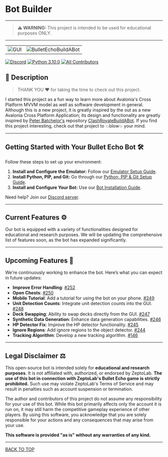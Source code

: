 # Bot Builder

---
> **⚠️ WARNING:**
> This project is intended to be used for educational purposes ONLY.
---

<table>
    <tr>
        <td align="center">
            <img src="https://github.com/user-attachments/assets/554485fb-5d80-43bd-8096-07b6b38330db" alt="GUI">
        </td>
        <td align="center">
            <img src="https://github.com/user-attachments/assets/45165830-caab-4ee3-8552-6c982bf269fa" alt="BulletEchoBuildABot">
        </td>
    </tr>
</table>

[![Discord](https://img.shields.io/badge/Discord-00c8d6?logo=discord&logoColor=white&style=flat)](https://discord.gg/FprT638S)
[![Python 3.10.0](https://img.shields.io/badge/python-3.10.0-00c8d6?style=flat&logo=python&logoColor=white)](https://www.python.org/downloads/release/python-3100/)
[![All Contributors](https://img.shields.io/badge/all_contributors-17-00c8d6?style=flat)](Contributors.md)

## 📝 Description

> THANK YOU ❤️ for taking the time to check out this project.

I started this project as a fun way to learn more about Avalonia's Cross Platform MVVM model as well as software
development in general. Although this is a new project, it is greatly inspired by the out as a new Avalonia Cross
Platform Application; its design and functionality are greatly inspired
by [Peter Batchelor's](https://github.com/Pbatch)
repository [ClashRoyaleBuildABot](https://github.com/Pbatch/ClashRoyaleBuildABot). If you find this project interesting,
check out that project to 💥blow💥 your mind.

---

## Getting Started with Your Bullet Echo Bot 🛠️

Follow these steps to set up your environment:

1. **Install and Configure the Emulator:** Follow
   our [Emulator Setup Guide](https://github.com/Pbatch/BulletEchoBuildABot/wiki/Emulator-Setup-Guide).
2. **Install Python, PIP, and Git:** Go through
   our [Python, PIP & Git Setup Guide](https://github.com/Pbatch/BulletEchoBuildABot/wiki/Python,-PIP,-&-Git-Setup-Guide).
3. **Install and Configure Your Bot:** Use
   our [Bot Installation Guide](https://github.com/Pbatch/BulletEchoBuildABot/wiki/Bot-Installation-Setup-Guide).

Need help? Join our [Discord server](https://discord.gg/FprT638S).

---

## Current Features ⚙️

Our bot is equipped with a variety of functionalities designed for educational and research purposes. We will be
updating the comprehensive list of features soon, as the bot has expanded significantly.

---

## Upcoming Features 🚀

We're continuously working to enhance the bot. Here’s what you can expect in future updates:

- **Improve Error Handling**: [#252](https://github.com/Pbatch/BulletEchoBuildABot/issues/252)
- **Open Chests**: [#250](https://github.com/Pbatch/BulletEchoBuildABot/issues/250)
- **Mobile Tutorial**: Add a tutorial for using the bot on your
  phone. [#249](https://github.com/Pbatch/BulletEchoBuildABot/issues/249)
- **Unit Detection Counts**: Integrate unit detection counts into the
  GUI. [#248](https://github.com/Pbatch/BulletEchoBuildABot/issues/248)
- **Deck Swapping**: Ability to swap decks directly from the
  GUI. [#247](https://github.com/Pbatch/BulletEchoBuildABot/issues/247)
- **Synthetic Data Generation**: Enhance data generation
  capabilities. [#246](https://github.com/Pbatch/BulletEchoBuildABot/issues/246)
- **HP Detector Fix**: Improve the HP detector
  functionality. [#245](https://github.com/Pbatch/BulletEchoBuildABot/issues/245)
- **Ignore Regions**: Add ignore regions to the object
  detector. [#244](https://github.com/Pbatch/BulletEchoBuildABot/issues/244)
- **Tracking Algorithm**: Develop a new tracking
  algorithm. [#146](https://github.com/Pbatch/BulletEchoBuildABot/issues/146)

---

## Legal Disclaimer ⚖️

This open-source bot is intended solely for **educational and research purposes**. It is not affiliated with,
authorized, or endorsed by ZeptoLab. **The use of this bot in connection with ZeptoLab's Bullet Echo game is strictly
prohibited.** Such use may violate ZeptoLab's Terms of Service and may result in penalties such as account suspension or
termination.

The author and contributors of this project do not assume any responsibility for your use of this bot. While this bot
primarily affects only the account it is run on, it may still harm the competitive gameplay experience of other players.
By using this software, you acknowledge that you are solely responsible for your actions and any consequences that may
arise from your use.

**This software is provided "as is" without any warranties of any kind.**

---
[BACK TO TOP](#bot-builder)
